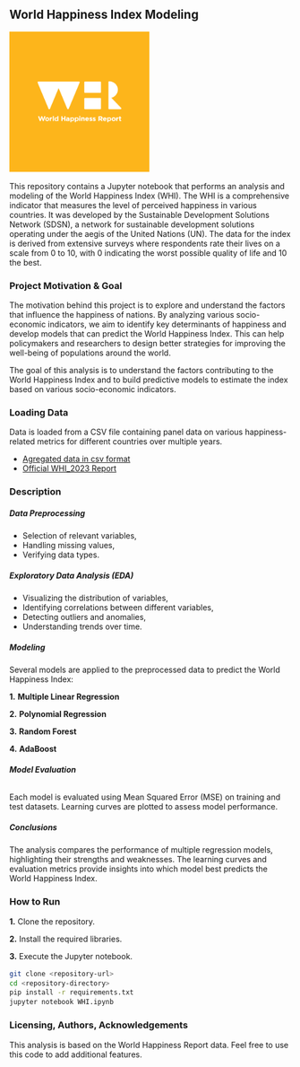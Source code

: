 ## **World Happiness Index Modeling**

<img src="whr-cover-ico.png" alt="WHI" width="250"/>

This repository contains a Jupyter notebook that performs an analysis and modeling of the World Happiness Index (WHI). The WHI is a comprehensive indicator that measures the level of perceived happiness in various countries. It was developed by the Sustainable Development Solutions Network (SDSN), a network for sustainable development solutions operating under the aegis of the United Nations (UN). The data for the index is derived from extensive surveys where respondents rate their lives on a scale from 0 to 10, with 0 indicating the worst possible quality of life and 10 the best.

### Project Motivation & Goal

The motivation behind this project is to explore and understand the factors that influence the happiness of nations. By analyzing various socio-economic indicators, we aim to identify key determinants of happiness and develop models that can predict the World Happiness Index. This can help policymakers and researchers to design better strategies for improving the well-being of populations around the world.

The goal of this analysis is to understand the factors contributing to the World Happiness Index and to build predictive models to estimate the index based on various socio-economic indicators.

### ****Loading Data****

Data is loaded from a CSV file containing panel data on various happiness-related metrics for different countries over multiple years.

- [Agregated data in csv format](https://worldhappiness.report/data/)
- [Official WHI_2023 Report](https://worldhappiness.report/data/)

### Description

##### Data Preprocessing

- Selection of relevant variables,
- Handling missing values,
- Verifying data types.

##### Exploratory Data Analysis (EDA)

- Visualizing the distribution of variables,
- Identifying correlations between different variables,
- Detecting outliers and anomalies,
- Understanding trends over time.

##### Modeling

Several models are applied to the preprocessed data to predict the World Happiness Index:

**1.**	**Multiple Linear Regression**

**2.**	**Polynomial Regression**

**3.**	**Random Forest**

**4.**	**AdaBoost**

###### **Model Evaluation**

Each model is evaluated using Mean Squared Error (MSE) on training and test datasets. Learning curves are plotted to assess model performance.

##### **Conclusions**

The analysis compares the performance of multiple regression models, highlighting their strengths and weaknesses. The learning curves and evaluation metrics provide insights into which model best predicts the World Happiness Index.

### **How to Run**

**1.**	Clone the repository.

**2.**	Install the required libraries.

**3.**	Execute the Jupyter notebook.

```bash
git clone <repository-url>
cd <repository-directory>
pip install -r requirements.txt
jupyter notebook WHI.ipynb
```

### Licensing, Authors, Acknowledgements

This analysis is based on the World Happiness Report data. Feel free to use this code to add additional features.
